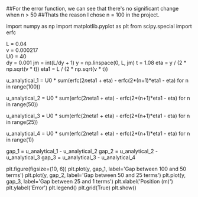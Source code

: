 ##For the error function, we can see that there's no significant change when n > 50
##Thats the reason I chose n = 100 in the project.

import numpy as np
import matplotlib.pyplot as plt
from scipy.special import erfc

L = 0.04  
v = 0.000217  
U0 = 40  
dy = 0.001 
jm = int(L/dy + 1) 
y = np.linspace(0, L, jm) 
t = 1.08
eta = y / (2 * np.sqrt(v * t))
eta1 = L / (2 * np.sqrt(v * t))  

u_analytical_1 = U0 * sum(erfc(2*n*eta1 + eta) - erfc(2*(n+1)*eta1 - eta) for n in range(100))

u_analytical_2 = U0 * sum(erfc(2*n*eta1 + eta) - erfc(2*(n+1)*eta1 - eta) for n in range(50))

u_analytical_3 = U0 * sum(erfc(2*n*eta1 + eta) - erfc(2*(n+1)*eta1 - eta) for n in range(25))

u_analytical_4 = U0 * sum(erfc(2*n*eta1 + eta) - erfc(2*(n+1)*eta1 - eta) for n in range(1))


gap_1 = u_analytical_1 - u_analytical_2
gap_2 = u_analytical_2 - u_analytical_3
gap_3 = u_analytical_3 - u_analytical_4

plt.figure(figsize=(10, 6))
plt.plot(y, gap_1, label='Gap between 100 and 50 terms')
plt.plot(y, gap_2, label='Gap between 50 and 25 terms')
plt.plot(y, gap_3, label='Gap between 25 and 1 terms')
plt.xlabel('Position (m)')
plt.ylabel('Error')
plt.legend()
plt.grid(True)
plt.show()
